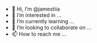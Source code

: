 - 👋 Hi, I’m @jamestiia
- 👀 I’m interested in ...
- 🌱 I’m currently learning ...
- 💞️ I’m looking to collaborate on ...
- 📫 How to reach me ...

<!---
jamestiia/jamestiia is a ✨ special ✨ repository because its `README.md` (this file) appears on your GitHub profile.
You can click the Preview link to take a look at your changes.
--->
